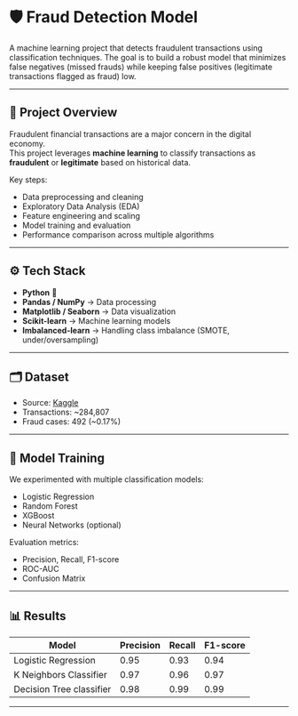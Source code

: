 # 🛡️ Fraud Detection Model

A machine learning project that detects fraudulent transactions using classification techniques. The goal is to build a robust model that minimizes false negatives (missed frauds) while keeping false positives (legitimate transactions flagged as fraud) low.

---

## 📌 Project Overview
Fraudulent financial transactions are a major concern in the digital economy.  
This project leverages **machine learning** to classify transactions as **fraudulent** or **legitimate** based on historical data.

Key steps:
- Data preprocessing and cleaning
- Exploratory Data Analysis (EDA)
- Feature engineering and scaling
- Model training and evaluation
- Performance comparison across multiple algorithms

---

## ⚙️ Tech Stack
- **Python** 🐍  
- **Pandas / NumPy** → Data processing  
- **Matplotlib / Seaborn** → Data visualization  
- **Scikit-learn** → Machine learning models  
- **Imbalanced-learn** → Handling class imbalance (SMOTE, under/oversampling)  

---

## 🗂️ Dataset
- Source: [Kaggle](https://www.kaggle.com)  
- Transactions: ~284,807  
- Fraud cases: 492 (~0.17%)  

---

## 🧠 Model Training
We experimented with multiple classification models:
- Logistic Regression
- Random Forest
- XGBoost
- Neural Networks (optional)

Evaluation metrics:
- Precision, Recall, F1-score
- ROC-AUC
- Confusion Matrix

---

## 📊 Results
| Model              | Precision | Recall | F1-score | 
|---------------------|-----------|--------|----------|
| Logistic Regression | 0.95      | 0.93   | 0.94     | 
| K Neighbors Classifier      | 0.97      | 0.96   | 0.97     | 
| Decision Tree classifier             | 0.98     | 0.99   | 0.99     |



---
